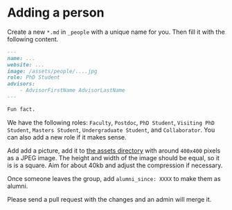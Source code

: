 # Adding a person

Create a new `*.md` in `_people` with a unique name for you. Then fill it with the following content.

```md
---
name: ...
website: ...
image: /assets/people/....jpg
role: PhD Student
advisors:
    - AdvisorFirstName AdvisorLastName
---

Fun fact.
```

We have the following roles: `Faculty`, `Postdoc`, `PhD Student`, `Visiting PhD Student`, `Masters Student`, `Undergraduate Student`, and `Collaborator`. You can also add a new role if it makes sense.

Add add a picture, add it to [the assets directory](../assets/people) with around `400x400` pixels as a JPEG image.  The height and width of the image should be equal, so it is is a square. Aim for about 40kb and adjust the compression if necessary.

Once someone leaves the group, add `alumni_since: XXXX` to make them as alumni.

Please send a pull request with the changes and an admin will merge it. 
